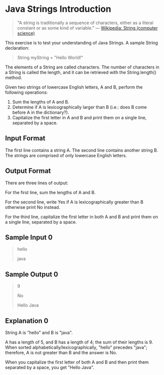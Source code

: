 # Java Strings Introduction

>"A string is traditionally a sequence of characters, either as a literal constant or as some kind of variable." — [Wikipedia: String (computer science)](https://en.wikipedia.org/wiki/String_%28computer_science%29)

This exercise is to test your understanding of Java Strings. A sample String declaration:

>String myString = "Hello World!"

The elements of a String are called characters. The number of characters in a String is called the length, and it can be retrieved with the String.length() method.

Given two strings of lowercase English letters, A and B, perform the following operations:

1. Sum the lengths of A and B.
2. Determine if A is lexicographically larger than B (i.e.: does B come before A in the dictionary?).
3. Capitalize the first letter in A and B and print them on a single line, separated by a space.

## Input Format

The first line contains a string A. The second line contains another string B. The strings are comprised of only lowercase English letters.

## Output Format

There are three lines of output:

For the first line, sum the lengths of A and B.

For the second line, write Yes if A is lexicographically greater than B otherwise print No instead.

For the third line, capitalize the first letter in both A and B and print them on a single line, separated by a space.

## Sample Input 0

>hello
>
>java

## Sample Output 0

>9
>
>No
>
>Hello Java

## Explanation 0

String A is "hello" and B is "java".

A has a length of 5, and B has a length of 4; the sum of their lengths is 9.
When sorted alphabetically/lexicographically, "hello" precedes "java"; therefore, A is not greater than B and the answer is No.

When you capitalize the first letter of both A and B and then print them separated by a space, you get "Hello Java".
